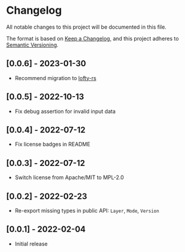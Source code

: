 <!-- SPDX-FileCopyrightText: The mpeg-audio-header authors -->
<!-- SPDX-License-Identifier: MPL-2.0 -->

# Changelog

All notable changes to this project will be documented in this file.

The format is based on [Keep a Changelog](https://keepachangelog.com/en/),
and this project adheres to [Semantic Versioning](https://semver.org/spec/v2.0.0.html).

## [0.0.6] - 2023-01-30

- Recommend migration to [lofty-rs](https://github.com/Serial-ATA/lofty-rs)

## [0.0.5] - 2022-10-13

- Fix debug assertion for invalid input data

## [0.0.4] - 2022-07-12

- Fix license badges in README

## [0.0.3] - 2022-07-12

- Switch license from Apache/MIT to MPL-2.0

## [0.0.2] - 2022-02-23

- Re-export missing types in public API: `Layer`, `Mode`, `Version`

## [0.0.1] - 2022-02-04

- Initial release
